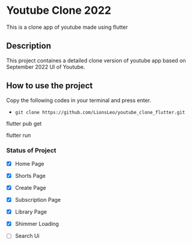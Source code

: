 # Youtube Clone 2022

This is a clone app of youtube made using flutter

## Description

This project containes a detailed clone version of youtube app based on
September 2022 UI of Youtube.

## How to use the project
Copy the following codes in your terminal and press enter.

- `git clone https://github.com/LionsLeo/youtube_clone_flutter.git`

flutter pub get

flutter run


### Status of Project

- [x] Home Page
- [x] Shorts Page
- [x] Create Page
- [x] Subscription Page
- [x] Library Page
- [x] Shimmer Loading
- [ ] Search Ui

